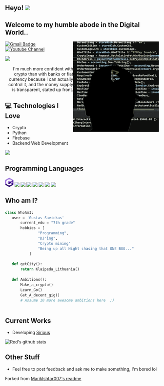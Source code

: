 ## Heyo! <img src="https://media.giphy.com/media/hvRJCLFzcasrR4ia7z/giphy.gif" width="25px"> 

<h2>Welcome to my humble abode in the Digital World..</h2> 

<img src = 'https://github.com/the-red-eye-studio/the-red-eye-studio/blob/main/ezgif-3-6abf136038.gif' alt = 'Crypto code stuff 😎' align='right'/>

[![Gmail Badge](https://img.shields.io/badge/-theredeyestudio@gmail.com-c14438?style=flat-square&logo=Gmail&logoColor=white&link=mailto:theredeyestudio@gmail.com)](mailto:theredeyestudio@gmail.com) [![Youtube Channel](https://img.shields.io/badge/-The%20Red%20EYE%20STUDIO-c14438?style=flat-square&logo=Youtube&link=https://www.youtube.com/channel/UCietjxpksncMdOUkycv5nqA)](https://www.youtube.com/channel/UCQ1THx3YgX6tuId3VbwTbbg)
<p align="left"> <img src="https://komarev.com/ghpvc/?username=the-red-eye-studio"/> </p>

<div style="text-align: right"> I'm much more confident with crypto than with banks or fiat currency because I can actually control it, and the money supply is transparent, stated up front. </div>

## :computer: Technologies I Love
* Crypto
* Python
* Firebase
* Backend Web Development

<img src = "https://github-readme-stats.vercel.app/api/top-langs/?username=the-red-eye-studio&layout=compact">

## Programming Languages 
<img src = 'https://github.com/the-red-eye-studio/the-red-eye-studio/blob/main/c--4.svg' height='30'/> <img src = 'https://stickers.wiki/static/stickers/windows95/file_176956.webp?ezimgfmt=rs:134x134/rscb1/ng:webp/ngcb1g' height='30'/>  <img src = 'https://github.com/MarikIshtar007/MarikIshtar007/blob/master/images/python2.png' height='30'/>   <img src = 'https://github.com/MarikIshtar007/MarikIshtar007/blob/master/images/html.svg' width='30'/> <img src = 'https://github.com/MarikIshtar007/MarikIshtar007/blob/master/images/js.svg' width='30'/> <img src = 'https://github.com/MarikIshtar007/MarikIshtar007/blob/master/images/php.svg' width='40'/>
 <img src = 'https://github.com/MarikIshtar007/MarikIshtar007/blob/master/images/sql.svg' width='30'/> <img src = 'https://www.cpark.in/wp-content/uploads/2021/04/arduino-4-569256.png' height='30'/>
 
 ## Who am I?
 ```python
 class WhoAmI:
 	user = 'Gustas Savickas'
		current_edu = "7th grade"
		hobbies = [
				"Programming",
				"DJ'ing",
				"Crypto mining"
				"Being up all Night chasing that ONE BUG..."
			]
	
	def getCity():
		return Klaipeda_Lithuania()
	
	def Ambitions():
		Make_a_crypto()  
		Learn_Go()  
		Get_A_decent_gig()   
		# Assume 10 more awesome ambitions here  ;)  
	
 ```
 
## Current Works
 * Developing [Sirious]("https://discord.gg/ERuNPtgNXZ")
 
![Red's github stats](https://github-readme-stats.vercel.app/api?username=the-red-eye-studio&show_icons=true&hide=[%22issues%22])

## Other Stuff
  - Feel free to post feedback and ask me to make something, I'm bored lol


 



Forked from [MarikIshtar007's readme](https://github.com/MarikIshtar007/MarikIshtar007/blob/master/README.md)
